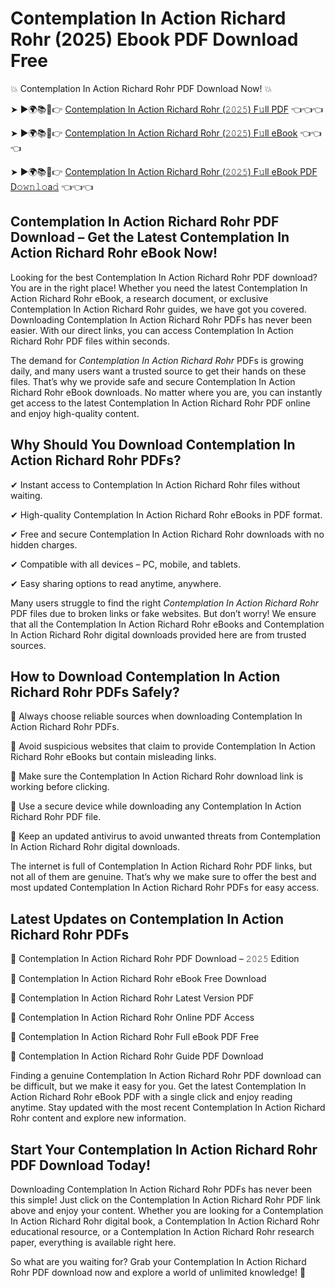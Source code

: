 # Contemplation In Action Richard Rohr (2025) Ebook PDF Download Free

💥 Contemplation In Action Richard Rohr PDF Download Now! 💥

➤ ►🌍📚📱👉 [Contemplation In Action Richard Rohr (𝟸𝟶𝟸𝟻) F𝚞ll PDF](https://getpdf.xyz/contemplation-in-action-richard-rohr) 👈👈👈


➤ ►🌍📚📱👉 [Contemplation In Action Richard Rohr (𝟸𝟶𝟸𝟻) F𝚞ll eBook](https://getpdf.xyz/contemplation-in-action-richard-rohr) 👈👈👈


➤ ►🌍📚📱👉 [Contemplation In Action Richard Rohr (𝟸𝟶𝟸𝟻) F𝚞ll eBook PDF D𝚘𝚠𝚗𝚕𝚘a𝚍](https://getpdf.xyz/contemplation-in-action-richard-rohr) 👈👈👈


## Contemplation In Action Richard Rohr PDF Download – Get the Latest Contemplation In Action Richard Rohr eBook Now!

Looking for the best Contemplation In Action Richard Rohr PDF download? You are in the right place! Whether you need the latest Contemplation In Action Richard Rohr eBook, a research document, or exclusive Contemplation In Action Richard Rohr guides, we have got you covered. Downloading Contemplation In Action Richard Rohr PDFs has never been easier. With our direct links, you can access Contemplation In Action Richard Rohr PDF files within seconds.

The demand for *Contemplation In Action Richard Rohr* PDFs is growing daily, and many users want a trusted source to get their hands on these files. That’s why we provide safe and secure Contemplation In Action Richard Rohr eBook downloads. No matter where you are, you can instantly get access to the latest Contemplation In Action Richard Rohr PDF online and enjoy high-quality content.

## Why Should You Download Contemplation In Action Richard Rohr PDFs?

✔ Instant access to Contemplation In Action Richard Rohr files without waiting.

✔ High-quality Contemplation In Action Richard Rohr eBooks in PDF format.

✔ Free and secure Contemplation In Action Richard Rohr downloads with no hidden charges.

✔ Compatible with all devices – PC, mobile, and tablets.

✔ Easy sharing options to read anytime, anywhere.

Many users struggle to find the right *Contemplation In Action Richard Rohr* PDF files due to broken links or fake websites. But don’t worry! We ensure that all the Contemplation In Action Richard Rohr eBooks and Contemplation In Action Richard Rohr digital downloads provided here are from trusted sources.

## How to Download Contemplation In Action Richard Rohr PDFs Safely?

📌 Always choose reliable sources when downloading Contemplation In Action Richard Rohr PDFs.

📌 Avoid suspicious websites that claim to provide Contemplation In Action Richard Rohr eBooks but contain misleading links.

📌 Make sure the Contemplation In Action Richard Rohr download link is working before clicking.

📌 Use a secure device while downloading any Contemplation In Action Richard Rohr PDF file.

📌 Keep an updated antivirus to avoid unwanted threats from Contemplation In Action Richard Rohr digital downloads.

The internet is full of Contemplation In Action Richard Rohr PDF links, but not all of them are genuine. That’s why we make sure to offer the best and most updated Contemplation In Action Richard Rohr PDFs for easy access.

## Latest Updates on Contemplation In Action Richard Rohr PDFs

🔹 Contemplation In Action Richard Rohr PDF Download – 𝟸𝟶𝟸𝟻 Edition

🔹 Contemplation In Action Richard Rohr eBook Free Download

🔹 Contemplation In Action Richard Rohr Latest Version PDF

🔹 Contemplation In Action Richard Rohr Online PDF Access

🔹 Contemplation In Action Richard Rohr Full eBook PDF Free

🔹 Contemplation In Action Richard Rohr Guide PDF Download

Finding a genuine Contemplation In Action Richard Rohr PDF download can be difficult, but we make it easy for you. Get the latest Contemplation In Action Richard Rohr eBook PDF with a single click and enjoy reading anytime. Stay updated with the most recent Contemplation In Action Richard Rohr content and explore new information.

## Start Your Contemplation In Action Richard Rohr PDF Download Today!

Downloading Contemplation In Action Richard Rohr PDFs has never been this simple! Just click on the Contemplation In Action Richard Rohr PDF link above and enjoy your content. Whether you are looking for a Contemplation In Action Richard Rohr digital book, a Contemplation In Action Richard Rohr educational resource, or a Contemplation In Action Richard Rohr research paper, everything is available right here.

So what are you waiting for? Grab your Contemplation In Action Richard Rohr PDF download now and explore a world of unlimited knowledge! 🚀
